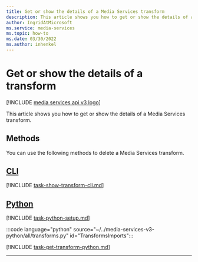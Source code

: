 ```yaml
---
title: Get or show the details of a Media Services transform
description: This article shows you how to get or show the details of a Media Services transform.
author: IngridAtMicrosoft
ms.service: media-services
ms.topic: how-to
ms.date: 03/30/2022
ms.author: inhenkel
---
```


# Get or show the details of a transform

[!INCLUDE [media services api v3 logo](./includes/v3-hr.md)]

This article shows you how to get or show the details of a Media Services transform.

## Methods

You can use the following methods to delete a Media Services transform.

## [CLI](#tab/cli/)

[!INCLUDE [task-show-transform-cli.md](./includes/task-show-transform-cli.md)]

## [Python](#tab/python/)

[!INCLUDE [task-python-setup.md](./includes/task-python-setup.md)]

:::code language="python" source="~/../media-services-v3-python/all/transforms.py" id="TransformsImports":::

[!INCLUDE [task-get-transform-python.md](./includes/task-get-transform-python.md)]

---
